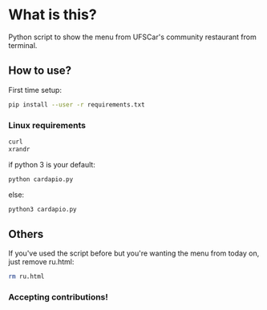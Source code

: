 # What is this?
Python script to show the menu from UFSCar's community restaurant from terminal.

## How to use?
First time setup:
```bash
pip install --user -r requirements.txt
```

### Linux requirements
```bash
curl
xrandr
```

if python 3 is your default:
```bash
python cardapio.py
```

else:
```bash
python3 cardapio.py
```


## Others
If you've used the script before but you're wanting the menu from today on, just remove ru.html:
```bash
rm ru.html
```

### Accepting contributions!
